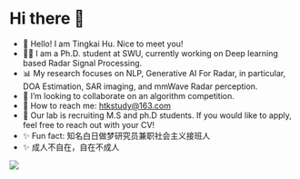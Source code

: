 # Hi there 👋

- 🤗 Hello! I am Tingkai Hu. Nice to meet you!
- 👨‍💻‍ I am a Ph.D. student at SWU, currently working on Deep learning based Radar Signal Processing.
- 📊 My research focuses on NLP, Generative AI For Radar, in particular, DOA Estimation, SAR imaging, and mmWave Radar perception.
- 👯 I’m looking to collaborate on an algorithm competition.
- 📧 How to reach me: [htkstudy@163.com](https://mail.163.com/)
- 📣 Our lab is recruiting M.S and ph.D students. If you would like to apply, feel free to reach out with your CV!
- ✨ Fun fact: 知名白日做梦研究员兼职社会主义接班人
- ✨ 成人不自在，自在不成人

![](https://github-readme-stats.vercel.app/api?username=Armorhtk)


